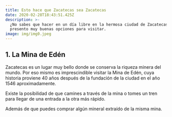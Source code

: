 ```yaml
---
title: Esto hace que Zacatecas sea Zacatecas
date: 2020-02-28T18:43:51.425Z
description: >-
  ¿No sabes que hacer en un día libre en la hermosa ciudad de Zacatecas? Aquí te
  presento muy buenas opciones para visitar.
image: img/img0.jpeg
---
```

## 1. La Mina de Edén

Zacatecas es un lugar muy bello donde se conserva la riqueza minera del mundo. Por eso mismo es imprescindible visitar la Mina de Edén, cuya historia proviene 40 años después de la fundación de la ciudad en el año 1546 aproximadamente.

Existe la posibilidad de que camines a través de la mina o tomes un tren para llegar de una entrada a la otra más rápido.

Además de que puedes comprar algún mineral extraído de la misma mina.
